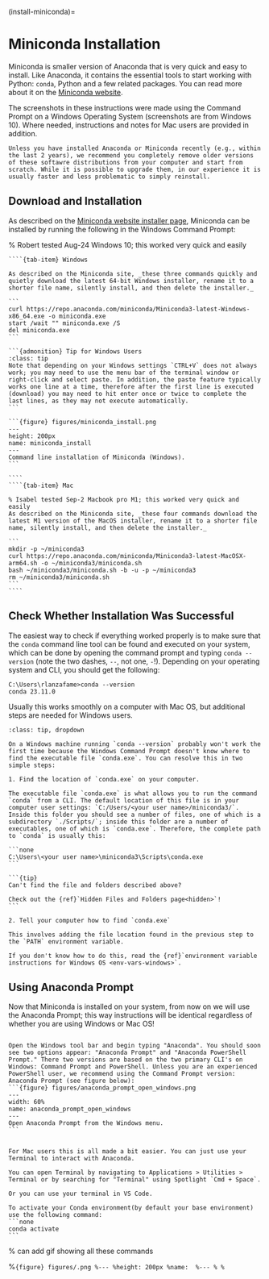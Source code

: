 (install-miniconda)=
# Miniconda Installation

Miniconda is smaller version of Anaconda that is very quick and easy to install. Like Anaconda, it contains the essential tools to start working with Python: `conda`, Python and a few related packages. You can read more about it on the [Miniconda website](https://docs.anaconda.com/miniconda/).

The screenshots in these instructions were made using the Command Prompt on a Windows Operating System (screenshots are from Windows 10). Where needed, instructions and notes for Mac users are provided in addition.

```{tip}
Unless you have installed Anaconda or Miniconda recently (e.g., within the last 2 years), we recommend you completely remove older versions of these softawre distributions from your computer and start from scratch. While it is possible to upgrade them, in our experience it is usually faster and less problematic to simply reinstall.
```

## Download and Installation

As described on the [Miniconda website installer page](https://docs.anaconda.com/miniconda/#quick-command-line-install), Miniconda can be installed by running the following in the Windows Command Prompt:

% Robert tested Aug-24 Windows 10; this worked very quick and easily

`````{tab-set}
````{tab-item} Windows

As described on the Miniconda site, _these three commands quickly and quietly download the latest 64-bit Windows installer, rename it to a shorter file name, silently install, and then delete the installer._

```
curl https://repo.anaconda.com/miniconda/Miniconda3-latest-Windows-x86_64.exe -o miniconda.exe
start /wait "" miniconda.exe /S
del miniconda.exe
```

```{admonition} Tip for Windows Users
:class: tip
Note that depending on your Windows settings `CTRL+V` does not always work; you may need to use the menu bar of the terminal window or right-click and select paste. In addition, the paste feature typically works one line at a time, therefore after the first line is executed (download) you may need to hit enter once or twice to complete the last lines, as they may not execute automatically.
```

```{figure} figures/miniconda_install.png
---
height: 200px
name: miniconda_install
---
Command line installation of Miniconda (Windows).
```

````
````{tab-item} Mac

% Isabel tested Sep-2 Macbook pro M1; this worked very quick and easily
As described on the Miniconda site, _these four commands download the latest M1 version of the MacOS installer, rename it to a shorter file name, silently install, and then delete the installer._

```
mkdir -p ~/miniconda3
curl https://repo.anaconda.com/miniconda/Miniconda3-latest-MacOSX-arm64.sh -o ~/miniconda3/miniconda.sh
bash ~/miniconda3/miniconda.sh -b -u -p ~/miniconda3
rm ~/miniconda3/miniconda.sh
```
````
`````


## Check Whether Installation Was Successful

The easiest way to check if everything worked properly is to make sure that the `conda` command line tool can be found and executed on your system, which can be done by opening the command prompt and typing `conda --version` (note the two dashes, `--`, not one, `-`!). Depending on your operating system and CLI, you should get the following:

```none
C:\Users\rlanzafame>conda --version
conda 23.11.0
```

Usually this works smoothly on a computer with Mac OS, but additional steps are needed for Windows users.

````{admonition} Completing the Installation for Windows OS
:class: tip, dropdown

On a Windows machine running `conda --version` probably won't work the first time because the Windows Command Prompt doesn't know where to find the executable file `conda.exe`. You can resolve this in two simple steps:

1. Find the location of `conda.exe` on your computer.

The executable file `conda.exe` is what allows you to run the command `conda` from a CLI. The default location of this file is in your computer user settings: `C:/Users/<your user name>/miniconda3/`. Inside this folder you should see a number of files, one of which is a subdirectory `./Scripts/`; inside this folder are a number of executables, one of which is `conda.exe`. Therefore, the complete path to `conda` is usually this:

```none
C:\Users\<your user name>\miniconda3\Scripts\conda.exe
```

```{tip}
Can't find the file and folders described above?

Check out the {ref}`Hidden Files and Folders page<hidden>`!
```

2. Tell your computer how to find `conda.exe`

This involves adding the file location found in the previous step to the `PATH` environment variable.

If you don't know how to do this, read the {ref}`environment variable instructions for Windows OS <env-vars-windows>`.
````

## Using Anaconda Prompt

Now that Miniconda is installed on your system, from now on we will use the Anaconda Prompt; this way instructions will be identical regardless of whether you are using Windows or Mac OS!

````{tab} Windows OS

Open the Windows tool bar and begin typing "Anaconda". You should soon see two options appear: "Anaconda Prompt" and "Anaconda PowerShell Prompt." There two versions are based on the two primary CLI's on Windows: Command Prompt and PowerShell. Unless you are an experienced PowerShell user, we recommend using the Command Prompt version: Anaconda Prompt (see figure below):
```{figure} figures/anaconda_prompt_open_windows.png
---
width: 60%
name: anaconda_prompt_open_windows
---
Open Anaconda Prompt from the Windows menu.
```
````
````{tab} Mac OS

For Mac users this is all made a bit easier. You can just use your Terminal to interact with Anaconda.

You can open Terminal by navigating to Applications > Utilities > Terminal or by searching for "Terminal" using Spotlight `Cmd + Space`. 

Or you can use your terminal in VS Code.  

To activate your Conda environment(by default your base environment) use the following command:
```none
conda activate
```

````

% can add gif showing all these commands




%```{figure} figures/.png
%---
%height: 200px
%name: 
%---
%
%```